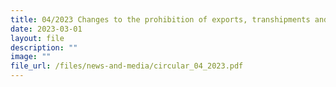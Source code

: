 ```yaml
---
title: 04/2023 Changes to the prohibition of exports, transhipments and goods in transit
date: 2023-03-01
layout: file
description: ""
image: ""
file_url: /files/news-and-media/circular_04_2023.pdf
---
```


